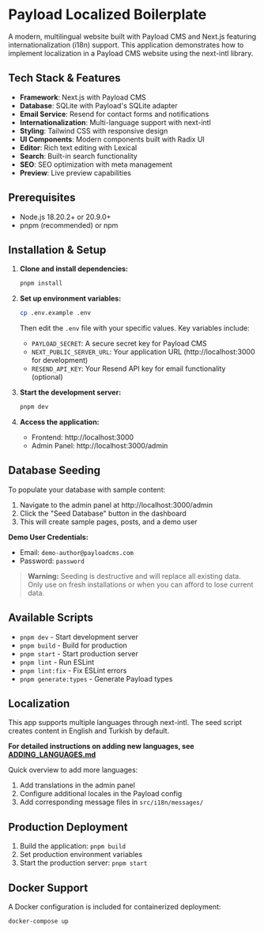 # Payload Localized Boilerplate

A modern, multilingual website built with Payload CMS and Next.js featuring internationalization (i18n) support. This application demonstrates how to implement localization in a Payload CMS website using the next-intl library.

## Tech Stack & Features

- **Framework**: Next.js with Payload CMS
- **Database**: SQLite with Payload's SQLite adapter
- **Email Service**: Resend for contact forms and notifications
- **Internationalization**: Multi-language support with next-intl
- **Styling**: Tailwind CSS with responsive design
- **UI Components**: Modern components built with Radix UI
- **Editor**: Rich text editing with Lexical
- **Search**: Built-in search functionality
- **SEO**: SEO optimization with meta management
- **Preview**: Live preview capabilities

## Prerequisites

- Node.js 18.20.2+ or 20.9.0+
- pnpm (recommended) or npm

## Installation & Setup

1. **Clone and install dependencies:**
   ```bash
   pnpm install
   ```

2. **Set up environment variables:**
   ```bash
   cp .env.example .env
   ```
   Then edit the `.env` file with your specific values. Key variables include:
   - `PAYLOAD_SECRET`: A secure secret key for Payload CMS
   - `NEXT_PUBLIC_SERVER_URL`: Your application URL (http://localhost:3000 for development)
   - `RESEND_API_KEY`: Your Resend API key for email functionality (optional)

3. **Start the development server:**
   ```bash
   pnpm dev
   ```

4. **Access the application:**
   - Frontend: http://localhost:3000
   - Admin Panel: http://localhost:3000/admin

## Database Seeding

To populate your database with sample content:

1. Navigate to the admin panel at http://localhost:3000/admin
2. Click the "Seed Database" button in the dashboard
3. This will create sample pages, posts, and a demo user

**Demo User Credentials:**
- Email: `demo-author@payloadcms.com`
- Password: `password`

> **Warning:** Seeding is destructive and will replace all existing data. Only use on fresh installations or when you can afford to lose current data.

## Available Scripts

- `pnpm dev` - Start development server
- `pnpm build` - Build for production
- `pnpm start` - Start production server
- `pnpm lint` - Run ESLint
- `pnpm lint:fix` - Fix ESLint errors
- `pnpm generate:types` - Generate Payload types

## Localization

This app supports multiple languages through next-intl. The seed script creates content in English and Turkish by default. 

**For detailed instructions on adding new languages, see [ADDING_LANGUAGES.md](./docs/ADDING_LANGUAGES.md)**

Quick overview to add more languages:

1. Add translations in the admin panel
2. Configure additional locales in the Payload config
3. Add corresponding message files in `src/i18n/messages/`

## Production Deployment

1. Build the application: `pnpm build`
2. Set production environment variables
3. Start the production server: `pnpm start`

## Docker Support

A Docker configuration is included for containerized deployment:

```bash
docker-compose up
```
